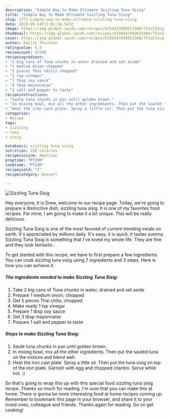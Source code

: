 ```yaml
---
description: "Simple Way to Make Ultimate Sizzling Tuna Sisig"
title: "Simple Way to Make Ultimate Sizzling Tuna Sisig"
slug: 1772-simple-way-to-make-ultimate-sizzling-tuna-sisig
date: 2020-09-24T11:01:34.541Z
image: https://img-global.cpcdn.com/recipes/6350347092623360/751x532cq70/sizzling-tuna-sisig-recipe-main-photo.jpg
thumbnail: https://img-global.cpcdn.com/recipes/6350347092623360/751x532cq70/sizzling-tuna-sisig-recipe-main-photo.jpg
cover: https://img-global.cpcdn.com/recipes/6350347092623360/751x532cq70/sizzling-tuna-sisig-recipe-main-photo.jpg
author: Emilie Thornton
ratingvalue: 4.9
reviewcount: 37298
recipeingredient:
- "2 big cans of Tuna chunks in water drained and set aside"
- "1 medium onion chopped"
- "5 pieces Thai chilis chopped"
- "1 tsp vinegar"
- "1 tbsp soy sauce"
- "3 tbsp mayonnaise"
- "1 salt and pepper to taste"
recipeinstructions:
- "Sautè tuna chunks in pan until golden brown."
- "In mixing bowl, mix all the other ingredients. Then put the sautèd tuna on the mixture and blend well."
- "Heat the iron cast plate. Spray a little oil. Then put the tuna sisig on top of the iron plate. Garnish with egg and chopped cilantro. Serve while hot. :)"
categories:
- Recipe
tags:
- sizzling
- tuna
- sisig

katakunci: sizzling tuna sisig 
nutrition: 258 calories
recipecuisine: American
preptime: "PT15M"
cooktime: "PT53M"
recipeyield: "2"
recipecategory: Dessert

---
```



![Sizzling Tuna Sisig](https://img-global.cpcdn.com/recipes/6350347092623360/751x532cq70/sizzling-tuna-sisig-recipe-main-photo.jpg)

Hey everyone, it is Drew, welcome to our recipe page. Today, we're going to prepare a distinctive dish, sizzling tuna sisig. It is one of my favorites food recipes. For mine, I am going to make it a bit unique. This will be really delicious.

Sizzling Tuna Sisig is one of the most favored of current trending meals on earth. It's appreciated by millions daily. It's easy, it is quick, it tastes yummy. Sizzling Tuna Sisig is something that I've loved my whole life. They are fine and they look fantastic.




To get started with this recipe, we have to first prepare a few ingredients. You can cook sizzling tuna sisig using 7 ingredients and 3 steps. Here is how you can achieve it.

<!--inarticleads1-->

##### The ingredients needed to make Sizzling Tuna Sisig:

1. Take 2 big cans of Tuna chunks in water, drained and set aside
1. Prepare 1 medium onion, chopped
1. Get 5 pieces Thai chilis, chopped
1. Make ready 1 tsp vinegar
1. Prepare 1 tbsp soy sauce
1. Get 3 tbsp mayonnaise
1. Prepare 1 salt and pepper to taste




<!--inarticleads2-->

##### Steps to make Sizzling Tuna Sisig:

1. Sautè tuna chunks in pan until golden brown.
1. In mixing bowl, mix all the other ingredients. Then put the sautèd tuna on the mixture and blend well.
1. Heat the iron cast plate. Spray a little oil. Then put the tuna sisig on top of the iron plate. Garnish with egg and chopped cilantro. Serve while hot. :)




So that's going to wrap this up with this special food sizzling tuna sisig recipe. Thanks so much for reading. I'm sure that you can make this at home. There is gonna be more interesting food at home recipes coming up. Remember to bookmark this page in your browser, and share it to your loved ones, colleague and friends. Thanks again for reading. Go on get cooking!

